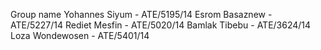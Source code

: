 Group name
Yohannes Siyum - ATE/5195/14
Esrom Basaznew - ATE/5227/14
Rediet Mesfin - ATE/5020/14
Bamlak Tibebu - ATE/3624/14
Loza Wondewosen - ATE/5401/14
